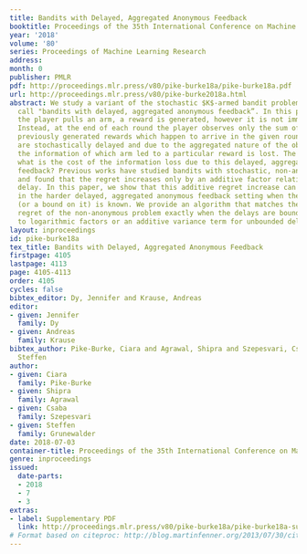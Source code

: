 ```yaml
---
title: Bandits with Delayed, Aggregated Anonymous Feedback
booktitle: Proceedings of the 35th International Conference on Machine Learning
year: '2018'
volume: '80'
series: Proceedings of Machine Learning Research
address: 
month: 0
publisher: PMLR
pdf: http://proceedings.mlr.press/v80/pike-burke18a/pike-burke18a.pdf
url: http://proceedings.mlr.press/v80/pike-burke2018a.html
abstract: We study a variant of the stochastic $K$-armed bandit problem, which we
  call "bandits with delayed, aggregated anonymous feedback”. In this problem, when
  the player pulls an arm, a reward is generated, however it is not immediately observed.
  Instead, at the end of each round the player observes only the sum of a number of
  previously generated rewards which happen to arrive in the given round. The rewards
  are stochastically delayed and due to the aggregated nature of the observations,
  the information of which arm led to a particular reward is lost. The question is
  what is the cost of the information loss due to this delayed, aggregated anonymous
  feedback? Previous works have studied bandits with stochastic, non-anonymous delays
  and found that the regret increases only by an additive factor relating to the expected
  delay. In this paper, we show that this additive regret increase can be maintained
  in the harder delayed, aggregated anonymous feedback setting when the expected delay
  (or a bound on it) is known. We provide an algorithm that matches the worst case
  regret of the non-anonymous problem exactly when the delays are bounded, and up
  to logarithmic factors or an additive variance term for unbounded delays.
layout: inproceedings
id: pike-burke18a
tex_title: Bandits with Delayed, Aggregated Anonymous Feedback
firstpage: 4105
lastpage: 4113
page: 4105-4113
order: 4105
cycles: false
bibtex_editor: Dy, Jennifer and Krause, Andreas
editor:
- given: Jennifer
  family: Dy
- given: Andreas
  family: Krause
bibtex_author: Pike-Burke, Ciara and Agrawal, Shipra and Szepesvari, Csaba and Grunewalder,
  Steffen
author:
- given: Ciara
  family: Pike-Burke
- given: Shipra
  family: Agrawal
- given: Csaba
  family: Szepesvari
- given: Steffen
  family: Grunewalder
date: 2018-07-03
container-title: Proceedings of the 35th International Conference on Machine Learning
genre: inproceedings
issued:
  date-parts:
  - 2018
  - 7
  - 3
extras:
- label: Supplementary PDF
  link: http://proceedings.mlr.press/v80/pike-burke18a/pike-burke18a-supp.pdf
# Format based on citeproc: http://blog.martinfenner.org/2013/07/30/citeproc-yaml-for-bibliographies/
---
```

